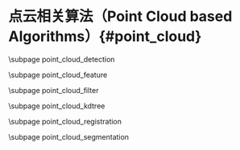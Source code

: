 点云相关算法（Point Cloud based Algorithms）{#point_cloud}
========================



\subpage point_cloud_detection

\subpage point_cloud_feature

\subpage point_cloud_filter

\subpage point_cloud_kdtree

\subpage point_cloud_registration

\subpage point_cloud_segmentation